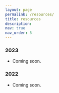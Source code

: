 ```yaml
---
layout: page
permalink: /resources/
title: resources
description: 
nav: true
nav_order: 5
---
```


### **2023**
- Coming soon.

### **2022**
- Coming soon.
